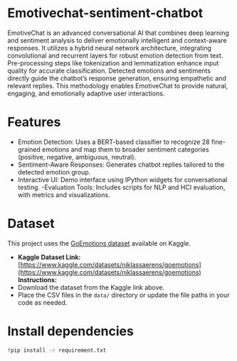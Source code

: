 # Emotivechat-sentiment-chatbot
EmotiveChat is an advanced conversational AI that combines deep learning and sentiment analysis to deliver emotionally intelligent and context-aware responses. It utilizes a hybrid neural network architecture, integrating convolutional and recurrent layers for robust emotion detection from text. Pre-processing steps like tokenization and lemmatization enhance input quality for accurate classification. Detected emotions and sentiments directly guide the chatbot’s response generation, ensuring empathetic and relevant replies. This methodology enables EmotiveChat to provide natural, engaging, and emotionally adaptive user interactions.
# Features
- Emotion Detection: Uses a BERT-based classifier to recognize 28 fine-grained emotions and map them to broader sentiment categories (positive, negative, ambiguous, neutral).
- Sentiment-Aware Responses: Generates chatbot replies tailored to the detected emotion group.
- Interactive UI: Demo interface using IPython widgets for conversational testing.
-Evaluation Tools: Includes scripts for NLP and HCI evaluation, with metrics and visualizations.
# Dataset
This project uses the [GoEmotions dataset](https://www.kaggle.com/datasets/niklassaerens/goemotions) available on Kaggle.
- **Kaggle Dataset Link:**  
  [https://www.kaggle.com/datasets/niklassaerens/goemotions](https://www.kaggle.com/datasets/niklassaerens/goemotions)
**Instructions:**
- Download the dataset from the Kaggle link above.
- Place the CSV files in the `data/` directory or update the file paths in your code as needed.
# Install dependencies
```bash
!pip install -r requirement.txt
```

